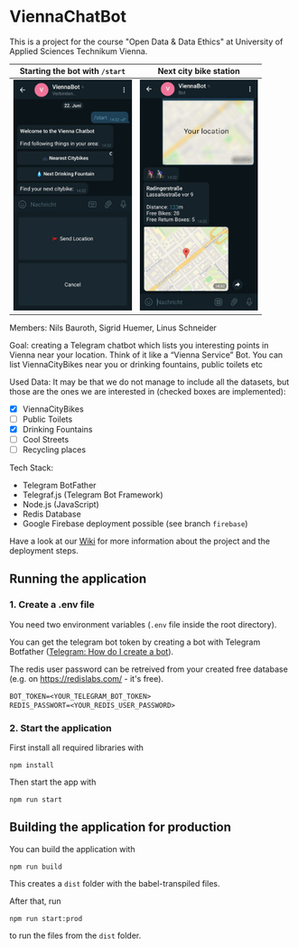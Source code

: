 # ViennaChatBot

This is a project for the course "Open Data & Data Ethics" at University of Applied Sciences Technikum Vienna.

| Starting the bot with `/start`                                                  | Next city bike station                                                          |
| ------------------------------------------------------------------------------- | ------------------------------------------------------------------------------- |
| <img src="pictures\demo_image_1.png" alt="small-corrPlot" style="zoom: 40%;" /> | <img src="pictures\demo_image_2.png" alt="small-corrPlot" style="zoom: 40%;" /> |

Members: Nils Bauroth, Sigrid Huemer, Linus Schneider

Goal: creating a Telegram chatbot which lists you interesting points in Vienna near your location. Think of it like a “Vienna Service” Bot. You can list ViennaCityBikes near you or drinking fountains, public toilets etc

Used Data: It may be that we do not manage to include all the datasets, but those are the ones we are interested in (checked boxes are implemented):

- [x] ViennaCityBikes
- [ ] Public Toilets
- [x] Drinking Fountains
- [ ] Cool Streets
- [ ] Recycling places

Tech Stack:

- Telegram BotFather
- Telegraf.js (Telegram Bot Framework)
- Node.js (JavaScript)
- Redis Database
- Google Firebase deployment possible (see branch `firebase`)

Have a look at our [Wiki](https://github.com/nilsbauroth/ViennaChatBot/wiki) for more information about the project and the deployment steps.

## Running the application

### 1. Create a .env file

You need two environment variables (`.env` file inside the root directory).

You can get the telegram bot token by creating a bot with Telegram Botfather ([Telegram: How do I create a bot](https://core.telegram.org/bots#3-how-do-i-create-a-bot)).

The redis user password can be retreived from your created free database (e.g. on https://redislabs.com/ - it's free).

```
BOT_TOKEN=<YOUR_TELEGRAM_BOT_TOKEN>
REDIS_PASSWORT=<YOUR_REDIS_USER_PASSWORD>
```

### 2. Start the application

First install all required libraries with

```
npm install
```

Then start the app with

```
npm run start
```

## Building the application for production

You can build the application with

```
npm run build
```

This creates a `dist` folder with the babel-transpiled files.

After that, run

```
npm run start:prod
```

to run the files from the `dist` folder.
